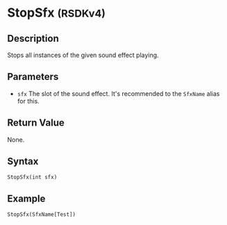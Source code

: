 # StopSfx <small>(RSDKv4)</small>

## Description
Stops all instances of the given sound effect playing.

## Parameters
- `sfx`
The slot of the sound effect. It's recommended to the `SfxName` alias for this.

## Return Value
None.

## Syntax
```
StopSfx(int sfx)
```

## Example
```
StopSfx(SfxName[Test])
```